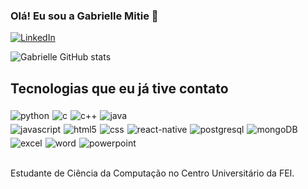 ### Olá! Eu sou a Gabrielle Mitie 🍄

[![LinkedIn](https://img.shields.io/badge/LinkedIn-0077B5?style=for-the-badge&logo=linkedin&logoColor=white)](www.linkedin.com/in/gabrielletenguan)


![Gabrielle GitHub stats](https://github-readme-stats.vercel.app/api?username=gabriellemitie&show_icons=true&theme=synthwave)


## Tecnologias que eu já tive contato


<div style="display: flex; flex-wrap: wrap;">
<img align="center" style="margin-right:5px;margin-top: 5px" alt="python" src="https://img.shields.io/badge/Python-3776AB?style=for-the-badge&logo=python&logoColor=white"/>

<img align="center" style="margin-right:5px;margin-top: 5px" alt="c" src="https://img.shields.io/badge/C-00599C?style=for-the-badge&logo=c&logoColor=white"/>

<img align="center" style="margin-right:5px;margin-top: 5px" alt="c++" src="https://img.shields.io/badge/C%2B%2B-00599C?style=for-the-badge&logo=c%2B%2B&logoColor=white"/>

<img align="center" style="margin-right:5px;margin-top: 5px" alt="java" src="https://img.shields.io/badge/Java-ED8B00?style=for-the-badge&logo=openjdk&logoColor=white"/>

<div style="display:flex; flex-wrap;">
<img align="center" style="margin-right:5px;margin-top: 5px" alt="javascript" src="https://img.shields.io/badge/JavaScript-F7DF1E?style=for-the-badge&logo=javascript&logoColor=black"/>


<img align="center" style="margin-right:5px;margin-top: 5px" alt="html5" src="https://img.shields.io/badge/HTML5-E34F26?style=for-the-badge&logo=html5&logoColor=white"/>

<img align="center" style="margin-right:5px;margin-top: 5px" alt="css" src="https://img.shields.io/badge/CSS-239120?&style=for-the-badge&logo=css3&logoColor=white"/> 

<img align="center" style="margin-right:5px;margin-top: 5px" alt="react-native" src="https://img.shields.io/badge/React_Native-20232A?style=for-the-badge&logo=react&logoColor=61DAFB"/>

<img align="center" style="margin-right:5px;margin-top: 5px" alt="postgresql" src="https://img.shields.io/badge/PostgreSQL-316192?style=for-the-badge&logo=postgresql&logoColor=white"/>

<img align="center" style="margin-right:5px;margin-top: 5px" alt="mongoDB" src="https://img.shields.io/badge/MongoDB-4EA94B?style=for-the-badge&logo=mongodb&logoColor=white"/>

</div>

<img align="center" style="margin-right:5px; margin-top: 5px" alt="excel" src="https://img.shields.io/badge/Microsoft_Excel-217346?style=for-the-badge&logo=microsoft-excel&logoColor=white"/>

<img align="center" style="margin-right:5px;margin-top: 5px" alt="word" src="https://img.shields.io/badge/Microsoft_Word-2B579A?style=for-the-badge&logo=microsoft-word&logoColor=white"/>

<img align="center" style="margin-right:5px;margin-top: 5px" alt="powerpoint" src="https://img.shields.io/badge/Microsoft_PowerPoint-B7472A?style=for-the-badge&logo=microsoft-powerpoint&logoColor=white"/>
</div><br/>


Estudante de Ciência da Computação no Centro Universitário da FEI.





